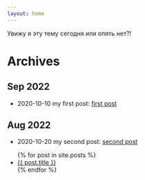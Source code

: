 ```yaml
---
layout: home
---
```

Увижу я эту тему сегодня или опять нет?!
# Archives

## Sep 2022

* 2020-10-10 my first post: [first post](_posts/2020-10-10-first-post.md)
   
## Aug 2022
                    
* 2020-10-20 my second post: [second post](_posts/2020-10-20-seconf-post.md) 

<ul>
  {% for post in site.posts %}
    <li>
      <a href="{{ post.url }}">{{ post.title }}</a>
    </li>
  {% endfor %}
</ul>
